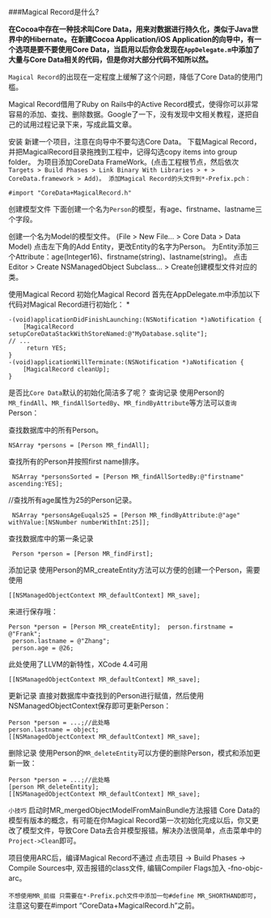 ###Magical Record是什么?

 **在Cocoa中存在一种技术叫Core Data，用来对数据进行持久化，类似于Java世界中的Hibernate。在新建Cocoa Application/iOS Application的向导中，有一个选项是要不要使用Core Data，当启用以后你会发现在`AppDelegate.m`中添加了大量与Core Data相关的代码，但是你对大部分代码不知所以然。**


`Magical Record`的出现在一定程度上缓解了这个问题，降低了Core Data的使用门槛。

Magical Record借用了Ruby on Rails中的Active Record模式，使得你可以非常容易的添加、查找、删除数据。Google了一下，没有发现中文相关教程，遂把自己的试用过程记录下来，写成此篇文章。

安装 新建一个项目，注意在向导中不要勾选Core Data。 下载Magical Record，并把MagicalRecord目录拖拽到工程中，记得勾选copy items into group folder。 为项目添加CoreData FrameWork。(点击工程根节点，然后依次`Targets > Build Phases > Link Binary With Libraries > + > CoreData.framework > Add)。 添加Magical Record的头文件到*-Prefix.pch：`

	#import "CoreData+MagicalRecord.h"

创建模型文件 下面创建一个名为`Person`的模型，有age、firstname、lastname三个字段。

创建一个名为Model的模型文件。
 (File > New File… > Core Data > Data Model) 点击左下角的Add Entity，更改Entity的名字为Person。
  为Entity添加三个Attribute：age(Integer16)、firstname(string)、lastname(string)。 
  点击Editor > Create NSManagedObject Subclass… > Create创建模型文件对应的类。 
 
使用Magical Record 初始化Magical Record 首先在AppDelegate.m中添加以下代码对Magical Record进行初始化： *

	-(void)applicationDidFinishLaunching:(NSNotification *)aNotification { 
		[MagicalRecord setupCoreDataStackWithStoreNamed:@"MyDatabase.sqlite"]; 
	// ...
		 return YES; 
	} 
	-(void)applicationWillTerminate:(NSNotification *)aNotification { 
		[MagicalRecord cleanUp]; 
	}
	

是否比`Core Data`默认的初始化简洁多了呢？
查询记录 使用Person的`MR_findAll`、`MR_findAllSortedBy`、`MR_findByAttribute`等方法可以`查询`Person：

查找数据库中的所有Person。

	NSArray *persons = [Person MR_findAll];

查找所有的Person并按照first name排序。

	 NSArray *personsSorted = [Person MR_findAllSortedBy:@"firstname" ascending:YES]; 

//查找所有age属性为25的Person记录。
	
	 NSArray *personsAgeEuqals25 = [Person MR_findByAttribute:@"age" withValue:[NSNumber numberWithInt:25]]; 

查找数据库中的第一条记录
		
	 Person *person = [Person MR_findFirst]; 
添加记录 使用Person的MR_createEntity方法可以方便的创建一个Person，需要使用
	
	[[NSManagedObjectContext MR_defaultContext] MR_save];
	
来进行保存哦：

	Person *person = [Person MR_createEntity]; 	person.firstname = @"Frank";
	 person.lastname = @"Zhang"; 
	 person.age = @26;

此处使用了LLVM的新特性，XCode 4.4可用 
	
	[[NSManagedObjectContext MR_defaultContext] MR_save]; 
	
更新记录 直接对数据库中查找到的Person进行赋值，然后使用NSManagedObjectContext保存即可更新Person：

	Person *person = ...;//此处略 
	person.lastname = object;
	[[NSManagedObjectContext MR_defaultContext] MR_save]; 
	
删除记录 使用Person的`MR_deleteEntity`可以方便的删除Person，模式和添加更新一致：

	Person *person = ...;//此处略 
	[person MR_deleteEntity]; 
	[[NSManagedObjectContext MR_defaultContext] MR_save]; 
	
`小技巧` 启动时MR_mergedObjectModelFromMainBundle方法报错 Core Data的模型有版本的概念，有可能在你Magical Record第一次初始化完成以后，你又更改了模型文件，导致Core Data去合并模型报错。解决办法很简单，点击菜单中的`Project->Clean`即可。


项目使用ARC后，编译Magical Record不通过 点击项目 -> Build Phases -> Compile Sources中, 双击报错的class文件, 编辑Compiler Flags加入 -fno-objc-arc。


`不想使用MR_前缀 只需要在*-Prefix.pch文件中添加一句#define MR_SHORTHAND即可`，注意这句要在#import “CoreData+MagicalRecord.h”之前。



	
